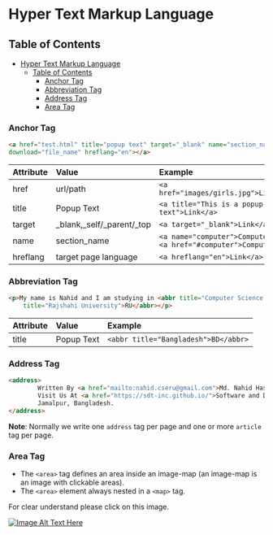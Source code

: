 # Hyper Text Markup Language

## Table of Contents

- [Hyper Text Markup Language](#hyper-text-markup-language)
  - [Table of Contents](#table-of-contents)
    - [Anchor Tag](#anchor-tag)
    - [Abbreviation Tag](#abbreviation-tag)
    - [Address Tag](#address-tag)
    - [Area Tag](#area-tag)

### Anchor Tag

``` html
<a href="test.html" title="popup text" target="_blank" name="section_name" 
download="file_name" hreflang="en"></a>
```

| Attribute | Value                     | Example                                                                  |
| :-------- | :------------------------ | :----------------------------------------------------------------------- |
| href      | url/path                  | `<a href="images/girls.jpg">Link</a>`                                    |
| title     | Popup Text                | `<a title="This is a popup text">Link</a>`                               |
| target    | _blank,_self/_parent/_top | `<a target="_blank">Link</a>`                                            |
| name      | section_name              | `<a name="computer">Computer</a>` <br> `<a href="#computer">Computer</>` |
| hreflang  | target page language      | `<a hreflang="en">Link</a>`                                              |

### Abbreviation Tag

```html
<p>My name is Nahid and I am studying in <abbr title="Computer Science and Engineering">CSE</abbr> of <abbr
    title="Rajshahi University">RU</abbr></p>
```

| Attribute | Value      | Example                              |
| :-------- | :--------- | :----------------------------------- |
| title     | Popup Text | `<abbr title="Bangladesh">BD</abbr>` |

### Address Tag

```html
<address>
        Written By <a href="mailto:nahid.cseru@gmail.com">Md. Nahid Hassan</a> <br>
        Visit Us At <a href="https://sdt-inc.github.io/">Software and Data Technology</a> <br>
        Jamalpur, Bangladesh.
</address>
```

**Note**: Normally we write one `address` tag per page and one or more `article` tag per page.

### Area Tag

- The `<area>` tag defines an area inside an image-map (an image-map is an image with clickable areas).
- The `<area>` element always nested in a `<map>` tag.

For clear understand please click on this image.

[![Image Alt Text Here](https://img.youtube.com/vi/QpGXIGYclO4/0.jpg)](https://www.youtube.com/watch?v=QpGXIGYclO4)
